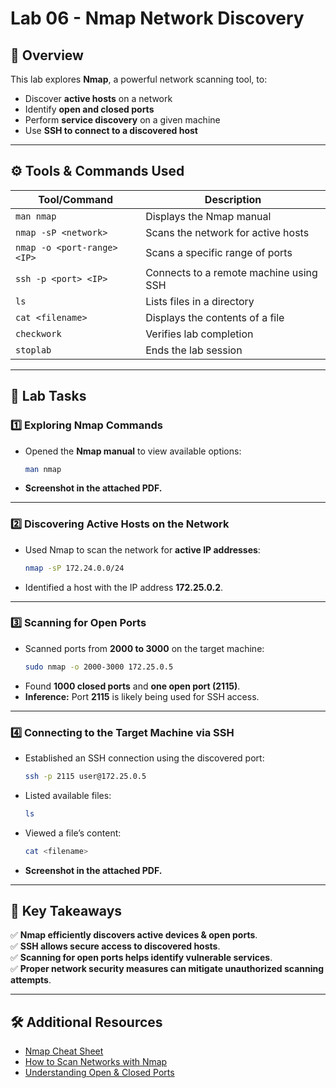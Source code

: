
# Lab 06 - Nmap Network Discovery  

## 📖 Overview  
This lab explores **Nmap**, a powerful network scanning tool, to:  
- Discover **active hosts** on a network  
- Identify **open and closed ports**  
- Perform **service discovery** on a given machine  
- Use **SSH to connect to a discovered host**  

---

## ⚙️ **Tools & Commands Used**  
| Tool/Command   | Description |
|---------------|------------|
| `man nmap` | Displays the Nmap manual |
| `nmap -sP <network>` | Scans the network for active hosts |
| `nmap -o <port-range> <IP>` | Scans a specific range of ports |
| `ssh -p <port> <IP>` | Connects to a remote machine using SSH |
| `ls` | Lists files in a directory |
| `cat <filename>` | Displays the contents of a file |
| `checkwork` | Verifies lab completion |
| `stoplab` | Ends the lab session |

---

## 📂 **Lab Tasks**  

### 1️⃣ **Exploring Nmap Commands**  
- Opened the **Nmap manual** to view available options:  
  ```bash
  man nmap
  ```
- **Screenshot in the attached PDF.**  

---

### 2️⃣ **Discovering Active Hosts on the Network**  
- Used Nmap to scan the network for **active IP addresses**:  
  ```bash
  nmap -sP 172.24.0.0/24
  ```
- Identified a host with the IP address **172.25.0.2**.  

---

### 3️⃣ **Scanning for Open Ports**  
- Scanned ports from **2000 to 3000** on the target machine:  
  ```bash
  sudo nmap -o 2000-3000 172.25.0.5
  ```
- Found **1000 closed ports** and **one open port (2115)**.  
- **Inference:** Port **2115** is likely being used for SSH access.  

---

### 4️⃣ **Connecting to the Target Machine via SSH**  
- Established an SSH connection using the discovered port:  
  ```bash
  ssh -p 2115 user@172.25.0.5
  ```
- Listed available files:  
  ```bash
  ls
  ```
- Viewed a file’s content:  
  ```bash
  cat <filename>
  ```
- **Screenshot in the attached PDF.**  


---

## 🎯 **Key Takeaways**  
✅ **Nmap efficiently discovers active devices & open ports**.  
✅ **SSH allows secure access to discovered hosts**.  
✅ **Scanning for open ports helps identify vulnerable services**.  
✅ **Proper network security measures can mitigate unauthorized scanning attempts**.  

---

## 🛠 **Additional Resources**  
- [Nmap Cheat Sheet](https://hackertarget.com/nmap-cheatsheet/)  
- [How to Scan Networks with Nmap](https://nmap.org/book/man.html)  
- [Understanding Open & Closed Ports](https://www.varonis.com/blog/open-ports-security)  
